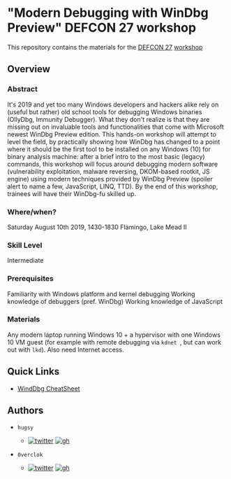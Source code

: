 # "Modern Debugging with WinDbg Preview" DEFCON 27 workshop

This repository contains the materials for the [DEFCON 27](https://defcon.org/html/defcon-27/dc-27-index.html) [workshop](https://defcon.org/html/defcon-27/dc-27-workshops.html#alladoum)


## Overview

### Abstract

It's 2019 and yet too many Windows developers and hackers alike rely on (useful but rather) old school tools for debugging Windows binaries (OllyDbg, Immunity Debugger). What they don't realize is that they are missing out on invaluable tools and functionalities that come with Microsoft newest WinDbg Preview edition. This hands-on workshop will attempt to level the field, by practically showing how WinDbg has changed to a point where it should be the first tool to be installed on any Windows (10) for binary analysis machine: after a brief intro to the most basic (legacy) commands, this workshop will focus around debugging modern software (vulnerability exploitation, malware reversing, DKOM-based rootkit, JS engine) using modern techniques provided by WinDbg Preview (spoiler alert to name a few, JavaScript, LINQ, TTD). By the end of this workshop, trainees will have their WinDbg-fu skilled up.


### Where/when?

Saturday August 10th 2019, 1430-1830
Flamingo, Lake Mead II


### Skill Level

Intermediate


### Prerequisites

Familiarity with Windows platform and kernel debugging
Working knowledge of debuggers (pref. WinDbg)
Working knowledge of JavaScript

### Materials

Any modern laptop running Windows 10 + a hypervisor with one Windows 10 VM guest (for example with remote debugging via `kdnet `, but can work out with `lkd`). Also need Internet access.


## Quick Links

  * [WindDbg CheatSheet](windbg_cheatsheet.md)


## Authors

 * `hugsy` 
   * [![twitter](https://i.imgur.com/BIbG3EG.png)](https://twitter.com/_hugsy_) [![gh](https://i.imgur.com/TFRgRGW.png)](https://github.com/hugsy)
   
 * `0verclok` 
   * [![twitter](https://i.imgur.com/BIbG3EG.png)](https://twitter.com/0vercl0k) [![gh](https://i.imgur.com/TFRgRGW.png)](https://github.com/0vercl0k)
